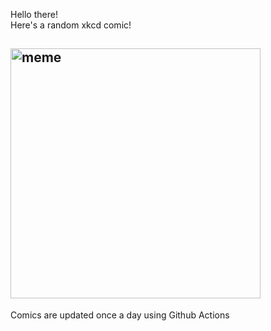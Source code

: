 Hello there! <br>Here's a random xkcd comic!<br>
## <img src="https://imgs.xkcd.com/comics/trash_compactor_party.png" alt="meme" width="400"/><br>
Comics are updated once a day using Github Actions